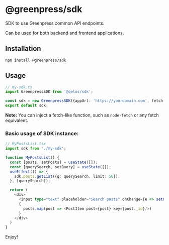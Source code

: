 # @greenpress/sdk

SDK to use Greenpress common API endpoints.

Can be used for both backend and frontend applications.

## Installation

```shell
npm install @greenpress/sdk
```

## Usage

```typescript
// my-sdk.ts
import GreenpressSDK from '@qelos/sdk';

const sdk = new GreenpressSDK({appUrl: 'https://yourdomain.com', fetch: window.fetch});
export default sdk;
```
**Note:** You can inject a fetch-like function, such as `node-fetch` or any fetch equivalent.

### Basic usage of SDK instance:
```typescript jsx
// MyPostsList.tsx
import sdk from './my-sdk';

function MyPostsList() {
  const [posts, setPosts] = useState([]);
  const [querySearch, setQuery] = useState([]);
  useEffect(() => {
    sdk.posts.getList({q: querySearch, limit: 50});
  }, [querySearch]);

  return (
    <div>
      <input type="text" placeholder="Search posts" onChange={e => setQuery(e.target.value)}/>
      {
        posts.map(post => <PostItem post={post} key={post._id}/>)
      }
    </div>
  )
}
```

Enjoy!

